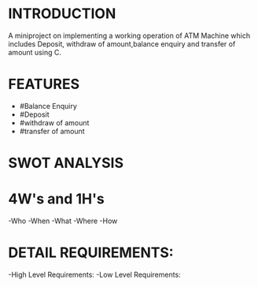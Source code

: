 # INTRODUCTION
A miniproject on implementing a working operation of ATM Machine which includes Deposit, withdraw of amount,balance enquiry and transfer of amount using C.
# FEATURES
- #Balance Enquiry
- #Deposit
- #withdraw of amount
- #transfer of amount
# SWOT ANALYSIS
# 4W's and 1H's
-Who
-When
-What
-Where
-How
# DETAIL REQUIREMENTS:
-High Level Requirements:
-Low Level Requirements:
